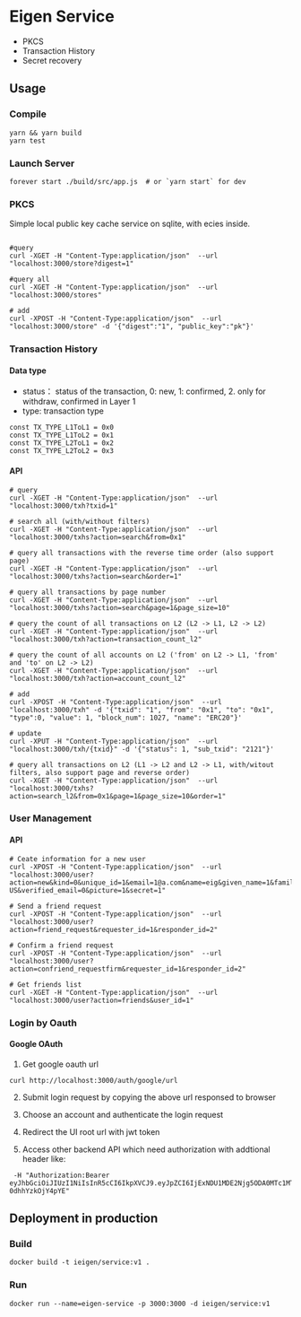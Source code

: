 # Eigen Service

- PKCS
- Transaction History
- Secret recovery

## Usage

### Compile

```
yarn && yarn build
yarn test
```

### Launch Server

```
forever start ./build/src/app.js  # or `yarn start` for dev
```

### PKCS

Simple local public key cache service on sqlite, with ecies inside.

```

#query
curl -XGET -H "Content-Type:application/json"  --url "localhost:3000/store?digest=1"

#query all
curl -XGET -H "Content-Type:application/json"  --url "localhost:3000/stores"

# add
curl -XPOST -H "Content-Type:application/json"  --url "localhost:3000/store" -d '{"digest":"1", "public_key":"pk"}'
```

### Transaction History

#### Data type

- status： status of the transaction, 0: new, 1: confirmed, 2. only for withdraw, confirmed in Layer 1
- type: transaction type

```
const TX_TYPE_L1ToL1 = 0x0
const TX_TYPE_L1ToL2 = 0x1
const TX_TYPE_L2ToL1 = 0x2
const TX_TYPE_L2ToL2 = 0x3
```

#### API

```
# query
curl -XGET -H "Content-Type:application/json"  --url "localhost:3000/txh?txid=1"

# search all (with/without filters)
curl -XGET -H "Content-Type:application/json"  --url "localhost:3000/txhs?action=search&from=0x1"

# query all transactions with the reverse time order (also support page)
curl -XGET -H "Content-Type:application/json"  --url "localhost:3000/txhs?action=search&order=1"

# query all transactions by page number
curl -XGET -H "Content-Type:application/json"  --url "localhost:3000/txhs?action=search&page=1&page_size=10"

# query the count of all transactions on L2 (L2 -> L1, L2 -> L2)
curl -XGET -H "Content-Type:application/json"  --url "localhost:3000/txh?action=transaction_count_l2"

# query the count of all accounts on L2 ('from' on L2 -> L1, 'from' and 'to' on L2 -> L2)
curl -XGET -H "Content-Type:application/json"  --url "localhost:3000/txh?action=account_count_l2"

# add
curl -XPOST -H "Content-Type:application/json"  --url "localhost:3000/txh" -d '{"txid": "1", "from": "0x1", "to": "0x1", "type":0, "value": 1, "block_num": 1027, "name": "ERC20"}'

# update
curl -XPUT -H "Content-Type:application/json"  --url "localhost:3000/txh/{txid}" -d '{"status": 1, "sub_txid": "2121"}'

# query all transactions on L2 (L1 -> L2 and L2 -> L1, with/witout filters, also support page and reverse order)
curl -XGET -H "Content-Type:application/json"  --url "localhost:3000/txhs?action=search_l2&from=0x1&page=1&page_size=10&order=1"
```

### User Management

#### API

```
# Ceate information for a new user
curl -XPOST -H "Content-Type:application/json"  --url "localhost:3000/user?action=new&kind=0&unique_id=1&email=1@a.com&name=eig&given_name=1&family_name=2&locale=en-US&verified_email=0&picture=1&secret=1"

# Send a friend request
curl -XPOST -H "Content-Type:application/json"  --url "localhost:3000/user?action=friend_request&requester_id=1&responder_id=2"

# Confirm a friend request
curl -XPOST -H "Content-Type:application/json"  --url "localhost:3000/user?action=confriend_requestfirm&requester_id=1&responder_id=2"

# Get friends list
curl -XGET -H "Content-Type:application/json"  --url "localhost:3000/user?action=friends&user_id=1"
```

### Login by Oauth

#### Google OAuth

1. Get google oauth url

```
curl http://localhost:3000/auth/google/url
```

2. Submit login request by copying the above url responsed to browser

3. Choose an account and authenticate the login request

4. Redirect the UI root url with jwt token

5. Access other backend API which need authorization with addtional header like:

```
 -H "Authorization:Bearer eyJhbGciOiJIUzI1NiIsInR5cCI6IkpXVCJ9.eyJpZCI6IjExNDU1MDE2Njg5ODA0MTc1MTU3OSIsImVtYWlsIjoiaGliZHVhbkBnbWFpbC5jb20iLCJ2ZXJpZmllZF9lbWFpbCI6dHJ1ZSwibmFtZSI6IlN0ZXBoZW4iLCJnaXZlbl9uYW1lIjoiU3RlcGhlbiIsInBpY3R1cmUiOiJodHRwczovL2xoMy5nb29nbGV1c2VyY29udGVudC5jb20vYS0vQU9oMTRHajJxZ2poczV6Qk15VzJ6Y0dUeEpyMG9FSmhiTkVaRmdnWm1xUXhEUT1zOTYtYyIsImxvY2FsZSI6InpoLUNOIiwiaWF0IjoxNjM0NDg3MjQyfQ.dkuRxjKyQNtUb2sZFvJ4RXW59p0D-0dhhYzkOjY4pYE"
```

## Deployment in production

### Build

```
docker build -t ieigen/service:v1 .
```

### Run

```
docker run --name=eigen-service -p 3000:3000 -d ieigen/service:v1
```
